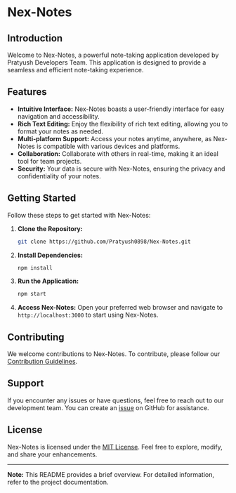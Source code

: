 # Nex-Notes

## Introduction
Welcome to Nex-Notes, a powerful note-taking application developed by Pratyush Developers Team. This application is designed to provide a seamless and efficient note-taking experience.

## Features
- **Intuitive Interface:** Nex-Notes boasts a user-friendly interface for easy navigation and accessibility.
- **Rich Text Editing:** Enjoy the flexibility of rich text editing, allowing you to format your notes as needed.
- **Multi-platform Support:** Access your notes anytime, anywhere, as Nex-Notes is compatible with various devices and platforms.
- **Collaboration:** Collaborate with others in real-time, making it an ideal tool for team projects.
- **Security:** Your data is secure with Nex-Notes, ensuring the privacy and confidentiality of your notes.

## Getting Started
Follow these steps to get started with Nex-Notes:

1. **Clone the Repository:**
   ```bash
   git clone https://github.com/Pratyush0898/Nex-Notes.git
   ```

2. **Install Dependencies:**
   ```bash
   npm install
   ```

3. **Run the Application:**
   ```bash
   npm start
   ```

4. **Access Nex-Notes:**
   Open your preferred web browser and navigate to `http://localhost:3000` to start using Nex-Notes.

## Contributing
We welcome contributions to Nex-Notes. To contribute, please follow our [Contribution Guidelines](CONTRIBUTING.md).

## Support
If you encounter any issues or have questions, feel free to reach out to our development team. You can create an [issue](https://github.com/Pratyush0898/Nex-Notes/issues) on GitHub for assistance.

## License
Nex-Notes is licensed under the [MIT License](LICENSE). Feel free to explore, modify, and share your enhancements.

---

**Note:** This README provides a brief overview. For detailed information, refer to the project documentation.

